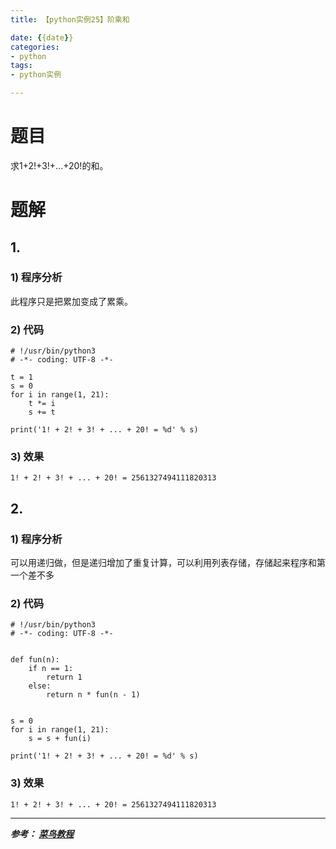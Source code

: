 ```yaml
---
title: 【python实例25】阶乘和

date: {{date}}
categories:
- python
tags:
- python实例

---
```

# 题目
求1+2!+3!+...+20!的和。
# 题解
## 1.
### 1) 程序分析
此程序只是把累加变成了累乘。
### 2) 代码

```
# !/usr/bin/python3
# -*- coding: UTF-8 -*-

t = 1
s = 0
for i in range(1, 21):
    t *= i
    s += t

print('1! + 2! + 3! + ... + 20! = %d' % s)

```

### 3) 效果
```
1! + 2! + 3! + ... + 20! = 2561327494111820313
```

## 2.
### 1) 程序分析
可以用递归做，但是递归增加了重复计算，可以利用列表存储，存储起来程序和第一个差不多
### 2) 代码

```
# !/usr/bin/python3
# -*- coding: UTF-8 -*-


def fun(n):
    if n == 1:
        return 1
    else:
        return n * fun(n - 1)


s = 0
for i in range(1, 21):
    s = s + fun(i)

print('1! + 2! + 3! + ... + 20! = %d' % s)

```

### 3) 效果
```
1! + 2! + 3! + ... + 20! = 2561327494111820313
```

---
***参考：
[菜鸟教程](https://www.runoob.com/python/python-100-examples.html)***
